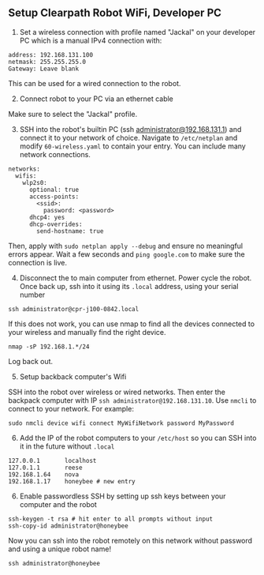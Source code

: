## Setup Clearpath Robot WiFi, Developer PC

1. Set a wireless connection with profile named "Jackal" on your developer PC which is a manual IPv4 connection with:

```
address: 192.168.131.100
netmask: 255.255.255.0
Gateway: Leave blank
```

This can be used for a wired connection to the robot.

2. Connect robot to your PC via an ethernet cable

Make sure to select the "Jackal" profile.

3. SSH into the robot's builtin PC (ssh administrator@192.168.131.1) and connect it to your network of choice. Navigate to `/etc/netplan` and modify `60-wireless.yaml` to contain your entry. You can include many network connections.

```
networks:
  wifis:
    wlp2s0:
      optional: true
      access-points:
        <ssid>:
          password: <password>
      dhcp4: yes
      dhcp-overrides:
        send-hostname: true

```

Then, apply with `sudo netplan apply --debug` and ensure no meaningful errors appear. Wait a few seconds and `ping google.com` to make sure the connection is live.

4. Disconnect the to main computer from ethernet. Power cycle the robot. Once back up, ssh into it using its `.local` address, using your serial number

```
ssh administrator@cpr-j100-0842.local
```

If this does not work, you can use nmap to find all the devices connected to your wireless and manually find the right device.

```
nmap -sP 192.168.1.*/24
```

Log back out.

5. Setup backback computer's Wifi

SSH into the robot over wireless or wired networks. Then enter the backpack computer with IP `ssh administrator@192.168.131.10`. Use `nmcli` to connect to your network. For example:

```
sudo nmcli device wifi connect MyWifiNetwork password MyPassword
```

6. Add the IP of the robot computers to your `/etc/host` so you can SSH into it in the future without `.local`

```
127.0.0.1       localhost
127.0.1.1       reese
192.168.1.64    nova
192.168.1.17    honeybee # new entry
```

6. Enable passwordless SSH by setting up ssh keys between your computer and the robot

```
ssh-keygen -t rsa # hit enter to all prompts without input
ssh-copy-id administrator@honeybee
```

Now you can ssh into the robot remotely on this network without password and using a unique robot name!

```
ssh administrator@honeybee
```
